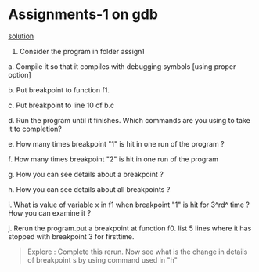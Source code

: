 # Assignments-1 on gdb
[solution](./Assignments/assign1/solutions.md)

1.  Consider the program in folder assign1

<!-- -->

a.  Compile it so that it compiles with debugging symbols \[using proper
    option\]

b.  Put breakpoint to function f1.

c.  Put breakpoint to line 10 of b.c

d.  Run the program until it finishes. Which commands are you using to
    take it to completion?

e.  How many times breakpoint "1" is hit in one run of the program ?

f.  How many times breakpoint "2" is hit in one run of the program

g.  How you can see details about a breakpoint ?

h.  How you can see details about all breakpoints ?

i.  What is value of variable x in f1 when breakpoint "1" is hit for
    3^rd^ time ? How you can examine it ?

j.  Rerun the program.put a breakpoint at function f0. list 5 lines
    where it has stopped with breakpoint 3 for firsttime.

> Explore : Complete this rerun. Now see what is the change in details
> of breakpoint s by using command used in "h"
